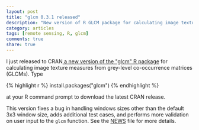 ```yaml
---
layout: post
title: "glcm 0.3.1 released"
description: "New version of R GLCM package for calculating image textures from grey-level co-occurrence matrices (GLCM)"
category: articles
tags: [remote sensing, R, glcm]
comments: true
share: true
---
```


I just released to CRAN<a href="http://cran.r-project.org/web/packages/glcm"> a 
new version of the "glcm" R package</a> for calculating image texture measures 
from grey-level co-occurrence matrices (GLCMs). Type

{% highlight r %}
install.packages("glcm")
{% endhighlight %}

at your R command prompt to download the latest CRAN release.

This version fixes a bug in handling windows sizes other than the default 3x3 
window size, adds additional test cases, and performs more validation on user 
input to the `glcm` function. See the 
[NEWS](http://cran.r-project.org/web/packages/glcm/NEWS) file for more details.
